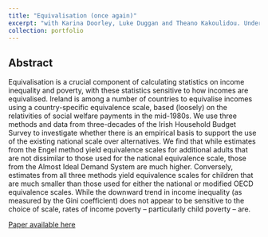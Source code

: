 ```yaml
---
title: "Equivalisation (once again)"
excerpt: "with Karina Doorley, Luke Duggan and Theano Kakoulidou. Under review at Fiscal Studies."
collection: portfolio
---
```


## Abstract
Equivalisation is a crucial component of calculating statistics on income inequality and poverty, with these statistics sensitive to how incomes are equivalised. Ireland is among a number of countries to equivalise incomes using a country-specific equivalence scale, based (loosely) on the relativities of social welfare payments in the mid-1980s. We use three methods and data from three-decades of the Irish Household Budget Survey to investigate whether there is an empirical basis to support the use of the existing national scale over alternatives. We find that while estimates from the Engel method yield equivalence scales for additional adults that are not dissimilar to those used for the national equivalence scale, those from the Almost Ideal Demand System are much higher. Conversely, estimates from all three methods yield equivalence scales for children that are much smaller than those used for either the national or modified OECD equivalence scales. While the downward trend in income inequality (as measured by the Gini coefficient) does not appear to be sensitive to the choice of scale, rates of income poverty – particularly child poverty – are.

[Paper available here](/files/TEP0124.pdf) 
